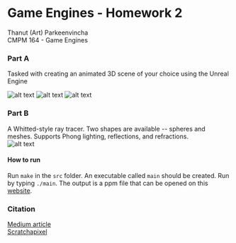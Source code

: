 # Game Engines - Homework 2
Thanut (Art) Parkeenvincha  
CMPM 164 - Game Engines  

### Part A
Tasked with creating an animated 3D scene of your choice using the Unreal Engine

![alt text](https://github.com/artpark/GameEngines-Homework2/blob/master/UE4%20Scene/UE4%20Scene%20Screenshots/1.png)
![alt text](https://github.com/artpark/GameEngines-Homework2/blob/master/UE4%20Scene/UE4%20Scene%20Screenshots/2.png)
![alt text](https://github.com/artpark/GameEngines-Homework2/blob/master/UE4%20Scene/UE4%20Scene%20Screenshots/3.png)

### Part B
A Whitted-style ray tracer. Two shapes are available -- spheres and meshes. Supports Phong lighting, reflections, and refractions.  
![alt text](https://github.com/artpark/GameEngines-Homework2/blob/master/RecursiveRaytracer/example1.png)

#### How to run
Run `make` in the `src` folder. An executable called `main` should be created. Run by typing `./main`. The output is a ppm file that can be opened on this [website](http://paulcuth.me.uk/netpbm-viewer/).  

### Citation
[Medium article](https://medium.com/farouk-ounanes-home-on-the-internet/ray-tracer-in-c-from-scratch-e013269884b6)  
[Scratchapixel](https://www.scratchapixel.com/code.php?id=8&origin=/lessons/3d-basic-rendering/ray-tracing-overview)
